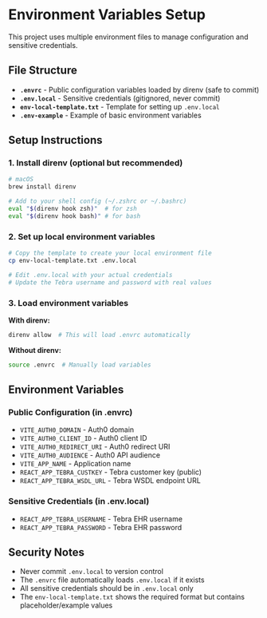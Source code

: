 # Environment Variables Setup

This project uses multiple environment files to manage configuration and
sensitive credentials.

## File Structure

- **`.envrc`** - Public configuration variables loaded by direnv (safe to commit)
- **`.env.local`** - Sensitive credentials (gitignored, never commit)
- **`env-local-template.txt`** - Template for setting up `.env.local`
- **`.env-example`** - Example of basic environment variables

## Setup Instructions

### 1. Install direnv (optional but recommended)

```bash
# macOS
brew install direnv

# Add to your shell config (~/.zshrc or ~/.bashrc)
eval "$(direnv hook zsh)"  # for zsh
eval "$(direnv hook bash)" # for bash
```

### 2. Set up local environment variables

```bash
# Copy the template to create your local environment file
cp env-local-template.txt .env.local

# Edit .env.local with your actual credentials
# Update the Tebra username and password with real values
```

### 3. Load environment variables

**With direnv:**

```bash
direnv allow  # This will load .envrc automatically
```

**Without direnv:**

```bash
source .envrc  # Manually load variables
```

## Environment Variables

### Public Configuration (in .envrc)

- `VITE_AUTH0_DOMAIN` - Auth0 domain
- `VITE_AUTH0_CLIENT_ID` - Auth0 client ID  
- `VITE_AUTH0_REDIRECT_URI` - Auth0 redirect URI
- `VITE_AUTH0_AUDIENCE` - Auth0 API audience
- `VITE_APP_NAME` - Application name
- `REACT_APP_TEBRA_CUSTKEY` - Tebra customer key (public)
- `REACT_APP_TEBRA_WSDL_URL` - Tebra WSDL endpoint URL

### Sensitive Credentials (in .env.local)

- `REACT_APP_TEBRA_USERNAME` - Tebra EHR username
- `REACT_APP_TEBRA_PASSWORD` - Tebra EHR password

## Security Notes

- Never commit `.env.local` to version control
- The `.envrc` file automatically loads `.env.local` if it exists
- All sensitive credentials should be in `.env.local` only
- The `env-local-template.txt` shows the required format but contains
  placeholder/example values
